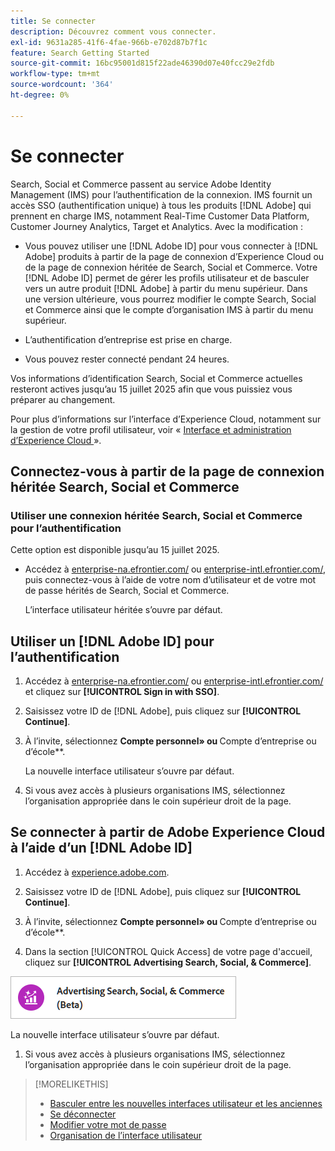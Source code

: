 ```yaml
---
title: Se connecter
description: Découvrez comment vous connecter.
exl-id: 9631a285-41f6-4fae-966b-e702d87b7f1c
feature: Search Getting Started
source-git-commit: 16bc95001d815f22ade46390d07e40fcc29e2fdb
workflow-type: tm+mt
source-wordcount: '364'
ht-degree: 0%

---
```


# Se connecter

Search, Social et Commerce passent au service Adobe Identity Management (IMS) pour l’authentification de la connexion. IMS fournit un accès SSO (authentification unique) à tous les produits [!DNL Adobe] qui prennent en charge IMS, notamment Real-Time Customer Data Platform, Customer Journey Analytics, Target et Analytics. Avec la modification :

* Vous pouvez utiliser une [!DNL Adobe ID] pour vous connecter à [!DNL Adobe] produits à partir de la page de connexion d’Experience Cloud ou de la page de connexion héritée de Search, Social et Commerce. Votre [!DNL Adobe ID] permet de gérer les profils utilisateur et de basculer vers un autre produit [!DNL Adobe] à partir du menu supérieur. Dans une version ultérieure, vous pourrez modifier le compte Search, Social et Commerce ainsi que le compte d’organisation IMS à partir du menu supérieur.

* L’authentification d’entreprise est prise en charge.

* Vous pouvez rester connecté pendant 24 heures.

Vos informations d’identification Search, Social et Commerce actuelles resteront actives jusqu’au 15 juillet 2025 afin que vous puissiez vous préparer au changement.

Pour plus d’informations sur l’interface d’Experience Cloud, notamment sur la gestion de votre profil utilisateur, voir « [Interface et administration d’Experience Cloud ](https://experienceleague.adobe.com/fr/docs/core-services/interface/experience-cloud) ».

## Connectez-vous à partir de la page de connexion héritée Search, Social et Commerce

### Utiliser une connexion héritée Search, Social et Commerce pour l’authentification

Cette option est disponible jusqu’au 15 juillet 2025.

* Accédez à [enterprise-na.efrontier.com/](https://enterprise-na.efrontier.com/) ou [enterprise-intl.efrontier.com/](https://enterprise-intl.efrontier.com/), puis connectez-vous à l’aide de votre nom d’utilisateur et de votre mot de passe hérités de Search, Social et Commerce.

  L’interface utilisateur héritée s’ouvre par défaut.

## Utiliser un [!DNL Adobe ID] pour l’authentification

1. Accédez à [enterprise-na.efrontier.com/](https://enterprise-na.efrontier.com/) ou [enterprise-intl.efrontier.com/](https://enterprise-intl.efrontier.com/) et cliquez sur **[!UICONTROL Sign in with SSO]**.

1. Saisissez votre ID de [!DNL Adobe], puis cliquez sur **[!UICONTROL Continue]**.

1. À l’invite, sélectionnez **Compte personnel» ou &#x200B;** Compte d’entreprise ou d’école**.<!-- Will it necessarily be "Company or School Account?" -->

   La nouvelle interface utilisateur s’ouvre par défaut.

1. Si vous avez accès à plusieurs organisations IMS, sélectionnez l’organisation appropriée dans le coin supérieur droit de la page.

## Se connecter à partir de Adobe Experience Cloud à l’aide d’un [!DNL Adobe ID]

<!-- Later, give them the new direct URL(s) to our UI so they don't have to select the product. -->

1. Accédez à [experience.adobe.com](https://experience.adobe.com).

1. Saisissez votre ID de [!DNL Adobe], puis cliquez sur **[!UICONTROL Continue]**.

1. À l’invite, sélectionnez **Compte personnel» ou &#x200B;** Compte d’entreprise ou d’école**.<!-- Will it necessarily be "Company or School Account?" -->

1. Dans la section [!UICONTROL Quick Access] de votre page d&#39;accueil, cliquez sur **[!UICONTROL Advertising Search, Social, & Commerce]**.

![Advertising Search, Social Et Commerce)](/help/search-social-commerce/assets/search-social-commerce-logo.png "Advertising Search, Social Et Commerce)")

La nouvelle interface utilisateur s’ouvre par défaut.

1. Si vous avez accès à plusieurs organisations IMS, sélectionnez l’organisation appropriée dans le coin supérieur droit de la page.

>[!MORELIKETHIS]
>
>* [Basculer entre les nouvelles interfaces utilisateur et les anciennes](ui-switch.md)
>* [Se déconnecter](sign-out.md)
>* [Modifier votre mot de passe](/help/search-social-commerce/tools/password-change.md)
>* [Organisation de l’interface utilisateur](user-interface.md)
